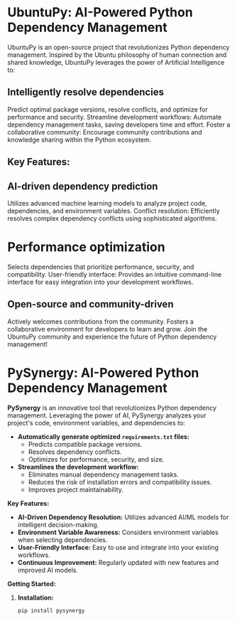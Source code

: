 # UbuntuPy: AI-Powered Python Dependency Management

UbuntuPy is an open-source project that revolutionizes Python dependency management. Inspired by the Ubuntu philosophy of human connection and shared knowledge, UbuntuPy leverages the power of Artificial Intelligence to:

## Intelligently resolve dependencies

Predict optimal package versions, resolve conflicts, and optimize for performance and security.
Streamline development workflows: Automate dependency management tasks, saving developers time and effort.
Foster a collaborative community: Encourage community contributions and knowledge sharing within the Python ecosystem.

## Key Features:

## AI-driven dependency prediction

Utilizes advanced machine learning models to analyze project code, dependencies, and environment variables.
Conflict resolution: Efficiently resolves complex dependency conflicts using sophisticated algorithms.

# Performance optimization

Selects dependencies that prioritize performance, security, and compatibility.
User-friendly interface: Provides an intuitive command-line interface for easy integration into your development workflows.

## Open-source and community-driven

Actively welcomes contributions from the community.
Fosters a collaborative environment for developers to learn and grow.
Join the UbuntuPy community and experience the future of Python dependency management!

# PySynergy: AI-Powered Python Dependency Management

**PySynergy** is an innovative tool that revolutionizes Python dependency management. Leveraging the power of AI, PySynergy analyzes your project's code, environment variables, and dependencies to:

- **Automatically generate optimized `requirements.txt` files:**
  - Predicts compatible package versions.
  - Resolves dependency conflicts.
  - Optimizes for performance, security, and size.
- **Streamlines the development workflow:**
  - Eliminates manual dependency management tasks.
  - Reduces the risk of installation errors and compatibility issues.
  - Improves project maintainability.

**Key Features:**

- **AI-Driven Dependency Resolution:** Utilizes advanced AI/ML models for intelligent decision-making.
- **Environment Variable Awareness:** Considers environment variables when selecting dependencies.
- **User-Friendly Interface:** Easy to use and integrate into your existing workflows.
- **Continuous Improvement:** Regularly updated with new features and improved AI models.

**Getting Started:**

1. **Installation:**
   ```bash
   pip install pysynergy
   ```
